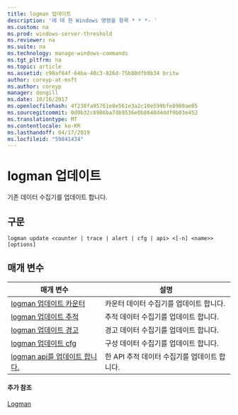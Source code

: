 ```yaml
---
title: logman 업데이트
description: '에 대 한 Windows 명령을 항목 * * *- '
ms.custom: na
ms.prod: windows-server-threshold
ms.reviewer: na
ms.suite: na
ms.technology: manage-windows-commands
ms.tgt_pltfrm: na
ms.topic: article
ms.assetid: c98af84f-64ba-40c3-826d-75b80dfb9b34 britw
author: coreyp-at-msft
ms.author: coreyp
manager: dongill
ms.date: 10/16/2017
ms.openlocfilehash: 4f238fa95761e8e561e3a2c10e599bfe8980ae05
ms.sourcegitcommit: 0d0b32c8986ba7db9536e0b8648d4ddf9b03e452
ms.translationtype: MT
ms.contentlocale: ko-KR
ms.lasthandoff: 04/17/2019
ms.locfileid: "59841434"
---
```

# <a name="logman-update"></a>logman 업데이트



기존 데이터 수집기를 업데이트 합니다.

## <a name="syntax"></a>구문

```
logman update <counter | trace | alert | cfg | api> <[-n] <name>> [options]
```

## <a name="parameters"></a>매개 변수

|매개 변수|설명|
|---------|-----------|
|[logman 업데이트 카운터](logman-update-counter.md)|카운터 데이터 수집기를 업데이트 합니다.|
|[logman 업데이트 추적](logman-update-trace.md)|추적 데이터 수집기를 업데이트 합니다.|
|[logman 업데이트 경고](logman-update-alert.md)|경고 데이터 수집기를 업데이트 합니다.|
|[logman 업데이트 cfg](logman-update-cfg.md)|구성 데이터 수집기를 업데이트 합니다.|
|[logman api를 업데이트 합니다.](logman-update-api.md)|한 API 추적 데이터 수집기를 업데이트 합니다.|

#### <a name="additional-references"></a>추가 참조

[Logman](logman.md)